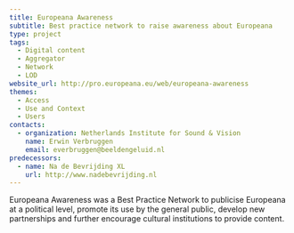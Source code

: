 ```yaml
---
title: Europeana Awareness
subtitle: Best practice network to raise awareness about Europeana
type: project
tags:
  - Digital content
  - Aggregator
  - Network
  - LOD
website_url: http://pro.europeana.eu/web/europeana-awareness
themes:
  - Access
  - Use and Context
  - Users
contacts:
  - organization: Netherlands Institute for Sound & Vision
    name: Erwin Verbruggen
    email: everbruggen@beeldengeluid.nl
predecessors:
  - name: Na de Bevrijding XL
    url: http://www.nadebevrijding.nl
---
```


Europeana Awareness was a Best Practice Network to publicise Europeana at a political level, promote its use by the general public, develop new partnerships and further encourage cultural institutions to provide content.
